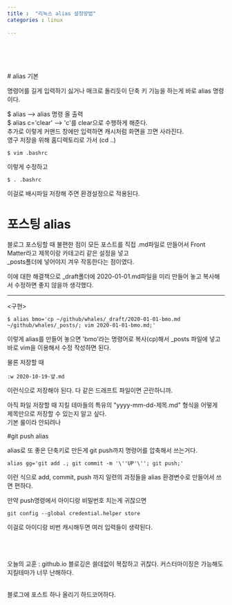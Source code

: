 ```yaml
---
title :  "리눅스 alias 설정방법"
categories : linux
   
---
```

<br/>
<br/>
<br/>
<br/>
# alias 기본	

명령어를 길게 입력하기 싫거나 매크로 돌리듯이 단축 키 기능을 하는게 바로 alias 명령이다.	


$ alias   -->   alias 명령 올 출력	
$ alias c='clear'   -->   'c'를 clear으로 수행하게 해준다. 	
추가로 이렇게 커맨드 창에만 입력하면 캐시처럼 화면을 끄면 사라진다. 	
영구 저장을 위해 홈디렉토리로 가서 (cd ..) 	

```	
$ vim .bashrc	
```	

이렇게 수정하고 	

```	
$ . .bashrc	
```	

이걸로 배시파일 저장해 주면 환경설정으로 적용된다. 	


# 포스팅 alias	

블로그 포스팅할 때 불편한 점이 모든 포스트를 직접 .md파일로 만들어서 Front Matter라고 제목이랑 카테고리 같은 설정을 넣고 	
_posts폴더에 넣어야지 겨우 작동한다는 점이였다. 	

이에 대한 해결책으로 _draft폴더에 2020-01-01.md파일을 미리 만들어 놓고 복사해서 수정하면 좋지 않을까 생각했다.	


***	

<구현> 	


```	
$ alias bmo='cp ~/github/whales/_draft/2020-01-01-bmo.md ~/github/whales/_posts/; vim 2020-01-01-bmo.md;'	
```	


이렇게 alias를 만들어 놓으면 'bmo'라는 명령어로 복사(cp)해서 _posts 파일에 넣고 바로 vim을 이용해서 수정 작성하면 된다.  	

물론 저장할 때	

```	
:w 2020-10-19-얖.md 	
```	

이런식으로 저장해야 된다. 다 같은 드래프트 파일이면 곤란하니까.	


아직 파일 저장할 때 지킬 테마들의 특유의 "yyyy-mm-dd-제목.md" 형식을 어떻게 제목만으로 저장할 수 있는지 알고 싶다. 	
기본 룰이라 안되려나	


#git push alias	

alias로 또 좋은 단축키로 만든게 git push까지 명령어를 압축해서 쓰는거다.	

```	
alias gg='git add .; git commit -m '\''UP'\''; git push;'	
```	

이런 식으로 add, commit, push 까지 일련의 과정들을 alias 환경변수로 만들어서 쓰면 편하다.	

만약 push명령에서 아이디랑 비밀번호 치는게 귀찮으면 	
```	
git config --global credential.helper store	
```	

이걸로 아이디랑 비번 캐시해두면 여러 입력들이 생략된다.	
  
<br/>  
<br/>  
<br/>  
오늘의 교훈 : github.io 블로깅은 쓸데없이 복잡하고 귀찮다. 커스터마이징은 가능해도 지킬테마가 너무 난해하다. 	
<br/>
<br/>

블로그에 포스트 하나 올리기 하드코어하다. 
